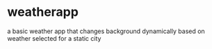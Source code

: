 # weatherapp
a basic weather app that changes background dynamically based on weather selected for a static city
